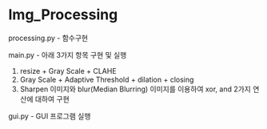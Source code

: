 # Img_Processing

processing.py - 함수구현

main.py - 아래 3가지 항목 구현 및 실행
1. resize + Gray Scale + CLAHE
2. Gray Scale + Adaptive Threshold + dilation + closing 
3. Sharpen 이미지와 blur(Median Blurring) 이미지를 이용하여 xor, and 2가지 연산에 대하여 구현

gui.py - GUI 프로그램 실행